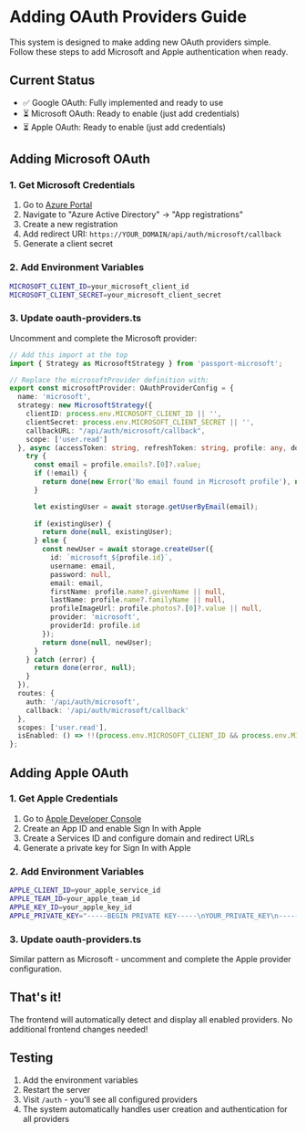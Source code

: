 # Adding OAuth Providers Guide

This system is designed to make adding new OAuth providers simple. Follow these steps to add Microsoft and Apple authentication when ready.

## Current Status
- ✅ Google OAuth: Fully implemented and ready to use
- ⏳ Microsoft OAuth: Ready to enable (just add credentials)
- ⏳ Apple OAuth: Ready to enable (just add credentials)

## Adding Microsoft OAuth

### 1. Get Microsoft Credentials
1. Go to [Azure Portal](https://portal.azure.com/)
2. Navigate to "Azure Active Directory" → "App registrations"
3. Create a new registration
4. Add redirect URI: `https://YOUR_DOMAIN/api/auth/microsoft/callback`
5. Generate a client secret

### 2. Add Environment Variables
```bash
MICROSOFT_CLIENT_ID=your_microsoft_client_id
MICROSOFT_CLIENT_SECRET=your_microsoft_client_secret
```

### 3. Update oauth-providers.ts
Uncomment and complete the Microsoft provider:

```typescript
// Add this import at the top
import { Strategy as MicrosoftStrategy } from 'passport-microsoft';

// Replace the microsoftProvider definition with:
export const microsoftProvider: OAuthProviderConfig = {
  name: 'microsoft',
  strategy: new MicrosoftStrategy({
    clientID: process.env.MICROSOFT_CLIENT_ID || '',
    clientSecret: process.env.MICROSOFT_CLIENT_SECRET || '',
    callbackURL: "/api/auth/microsoft/callback",
    scope: ['user.read']
  }, async (accessToken: string, refreshToken: string, profile: any, done: any) => {
    try {
      const email = profile.emails?.[0]?.value;
      if (!email) {
        return done(new Error('No email found in Microsoft profile'), null);
      }

      let existingUser = await storage.getUserByEmail(email);
      
      if (existingUser) {
        return done(null, existingUser);
      } else {
        const newUser = await storage.createUser({
          id: `microsoft_${profile.id}`,
          username: email,
          password: null,
          email: email,
          firstName: profile.name?.givenName || null,
          lastName: profile.name?.familyName || null,
          profileImageUrl: profile.photos?.[0]?.value || null,
          provider: 'microsoft',
          providerId: profile.id
        });
        return done(null, newUser);
      }
    } catch (error) {
      return done(error, null);
    }
  }),
  routes: {
    auth: '/api/auth/microsoft',
    callback: '/api/auth/microsoft/callback'
  },
  scopes: ['user.read'],
  isEnabled: () => !!(process.env.MICROSOFT_CLIENT_ID && process.env.MICROSOFT_CLIENT_SECRET)
};
```

## Adding Apple OAuth

### 1. Get Apple Credentials
1. Go to [Apple Developer Console](https://developer.apple.com/)
2. Create an App ID and enable Sign In with Apple
3. Create a Services ID and configure domain and redirect URLs
4. Generate a private key for Sign In with Apple

### 2. Add Environment Variables
```bash
APPLE_CLIENT_ID=your_apple_service_id
APPLE_TEAM_ID=your_apple_team_id
APPLE_KEY_ID=your_apple_key_id
APPLE_PRIVATE_KEY="-----BEGIN PRIVATE KEY-----\nYOUR_PRIVATE_KEY\n-----END PRIVATE KEY-----"
```

### 3. Update oauth-providers.ts
Similar pattern as Microsoft - uncomment and complete the Apple provider configuration.

## That's it!

The frontend will automatically detect and display all enabled providers. No additional frontend changes needed!

## Testing
1. Add the environment variables
2. Restart the server
3. Visit `/auth` - you'll see all configured providers
4. The system automatically handles user creation and authentication for all providers